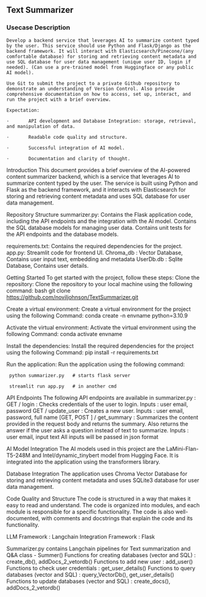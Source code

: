 ## Text Summarizer

### Usecase Description
    Develop a backend service that leverages AI to summarize content typed by the user. This service should use Python and Flask/Django as the backend framework. It will interact with Elasticsearch/Pinecone/(any comfortable database) for storing and retrieving content metadata and use SQL database for user data management (unique user ID, login if needed). (Can use a pre-trained model from Huggingface or any public AI model).  

    Use Git to submit the project to a private Github repository to demonstrate an understanding of Version Control. Also provide comprehensive documentation on how to access, set up, interact, and run the project with a brief overview.  

    Expectation: 

    ·       API development and Database Integration: storage, retrieval, and manipulation of data. 

    ·       Readable code quality and structure. 

    ·       Successful integration of AI model. 

    ·       Documentation and clarity of thought. 



Introduction
This document provides a brief overview of the AI-powered content summarizer backend, which is a service that leverages AI to summarize content typed by the user. The service is built using Python and Flask as the backend framework, and it interacts with Elasticsearch for storing and retrieving content metadata and uses SQL database for user data management.


Repository Structure
summarizer.py: 
Contains the Flask application code, including the API endpoints and the integration with the AI model.
Contains the SQL database models for managing user data.
Contains unit tests for the API endpoints and the database models.

requirements.txt: Contains the required dependencies for the project.
app.py: Streamlit code for frontend UI.
Chroma_db : Vector Database, Contains user input text, embedding and metadata
UserDb.db : Sqlite Database, Contains user details.

Getting Started
To get started with the project, follow these steps:
Clone the repository: Clone the repository to your local machine using the following command:
bash
git clone https://github.com/noviljohnson/TextSummarizer.git


Create a virtual environment: Create a virtual environment for the project using the following
Command: conda create -n envname python=3.10.9


Activate the virtual environment: Activate the virtual environment using the following 
Command: conda activate  envname


Install the dependencies: Install the required dependencies for the project using the following
Command: pip install -r requirements.txt


Run the application: Run the application using the following command:

` python summarizer.py   # starts flask server`

` streamlit run app.py   # in another cmd`


API Endpoints
The following API endpoints are available in summarizer.py :
GET / login : Checks credentials of the user to login.
Inputs : user email, password
GET / update_user : Creates a new user.
Inputs : user email, password, full name
[GET,  POST ] / get_summary : 
Summarizes the content provided in the request body and returns the summary.
Also returns the answer if the user asks a question instead of text to summarize. 
Inputs : user email, input text
All inputs will be passed in json format




AI Model Integration
The AI models used in this project are the LaMini-Flan-T5-248M and Intel/dynamic_tinybert model from Hugging Face. It is integrated into the application using the transformers library.

Database Integration
The application uses Chroma Vector Database  for storing and retrieving content metadata and uses SQLite3 database for user data management.

Code Quality and Structure
The code is structured in a way that makes it easy to read and understand. The code is organized into modules, and each module is responsible for a specific functionality. The code is also well-documented, with comments and docstrings that explain the code and its functionality.

LLM Framework : Langchain
Integration Framework : Flask

Summarizer.py contains 
Langchain pipelines for Text summarization and Q&A
class - Summer()
Functions for creating databases (vector and SQL) : create_db(), addDocs_2_vetordb()
Functions to add new user : add_user()
Functions to check user credentials : get_user_details()
Functions to query databases (vector and SQL) : query_VectorDb(), get_user_details()
Functions to update databases (vector and SQL) : create_docs(), addDocs_2_vetordb()

